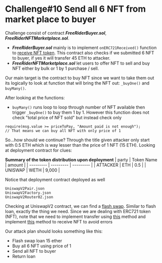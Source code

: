# Challenge#10 Send all 6 NFT from market place to buyer

Challenge consist of contract **_FreeRiderBuyer.sol_**, **_FreeRiderNFTMarketplace.sol_**.
- **_FreeRiderBuyer.sol_** mainly is to implement `onERC721Received()` function to [receive NFT token](https://immutablesoft.github.io/ImmutableEcosystem/docs/IERC721ReceiverUpgradeable.html). This contract also checks if we submitted 6 NFT to buyer, if yes it will transfer 45 ETH to attacker.
- **_FreeRiderNFTMarketplace.sol_** let users to offer NFT to sell and buy NFT either by bulk or 1 by 1 purchase / sell. 

Our main target is the contract to buy NFT since we want to take them out its logically to look at function that will bring the NFT out: `_buyOne()` and `buyMany()`.

After looking at the functions:
- `buyMany()` runs loop to loop through number of NFT available then trigger `_buyOne()` to buy them 1 by 1. However this function does not check "total price of NFT sold" but instead check only 
```
require(msg.value >= priceToPay, "Amount paid is not enough");
// That means we can buy all NFT with only price of 1
```
So...how should we continue? Through the title given attacker only start with 0.5 ETH which is way lesser than the price of 1 NFT (15 ETH). Looking at deployment contract for clues:

**Summary of the token distribution upon deployment**
| party | Token Name | amount |
| --------- | --------- | --------- |
| ATTACKER | ETH | 0.5 |
| UNISWAP | WETH | 9,000 |

Notice that deployment contract deployed as well 
```
UniswapV2Pair.json
UniswapV2Factory.json
UniswapV2Router02.json
```
Checking at UniswapV2 contract, we can find a [flash swap](https://docs.uniswap.org/protocol/V2/guides/smart-contract-integration/using-flash-swaps). Similar to flash loan, exactly the thing we need. Since we are dealing with ERC721 token (NFT), note that we need to implement transfer using [this](https://ethereum.stackexchange.com/questions/120996/what-is-the-difference-between-safetransferfrom-and-transferfrom-functions-i) method and implement [this](https://ethereum.stackexchange.com/questions/68461/onerc721recieved-implementation) method to receive NFT to avoid errors

Our attack plan should looks something like this:
- Flash swap loan 15 ether
- Buy all 6 NFT using price of 1
- Send all NFT to buyer
- Return loan